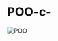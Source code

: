 # POO-c-


![POO](https://user-images.githubusercontent.com/77145529/158807312-37acebcc-0c1a-44e7-93a5-39c551dfc967.gif)
